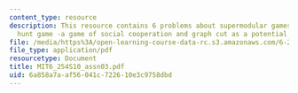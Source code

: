 ```yaml
---
content_type: resource
description: This resource contains 6 problems about supermodular games, the stag
  hunt game -a game of social cooperation and graph cut as a potential game.
file: /media/https%3A/open-learning-course-data-rc.s3.amazonaws.com/6-254-game-theory-with-engineering-applications-spring-2010/6a858a7aaf56041c722610e3c9758dbd_MIT6_254S10_assn03.pdf
file_type: application/pdf
resourcetype: Document
title: MIT6_254S10_assn03.pdf
uid: 6a858a7a-af56-041c-7226-10e3c9758dbd
---
```

